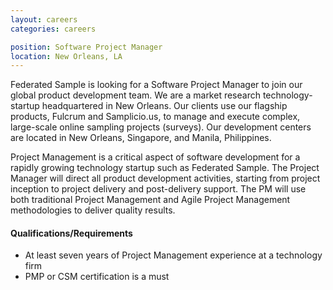 ```yaml
---
layout: careers
categories: careers

position: Software Project Manager
location: New Orleans, LA
---
```


Federated Sample is looking for a Software Project Manager to join our global product development team. We are a market research technology-startup headquartered in New Orleans. Our clients use our flagship products, Fulcrum and Samplicio.us, to manage and execute complex, large-scale online sampling projects (surveys). Our development centers are located in New Orleans, Singapore, and Manila, Philippines.

Project Management is a critical aspect of software development for a rapidly growing technology startup such as Federated Sample. The Project Manager will direct all product development activities, starting from project inception to project delivery and post-delivery support. The PM will use both traditional Project Management and Agile Project Management methodologies to deliver quality results.

#### Qualifications/Requirements

- At least seven years of Project Management experience at a technology firm
- PMP or CSM certification is a must